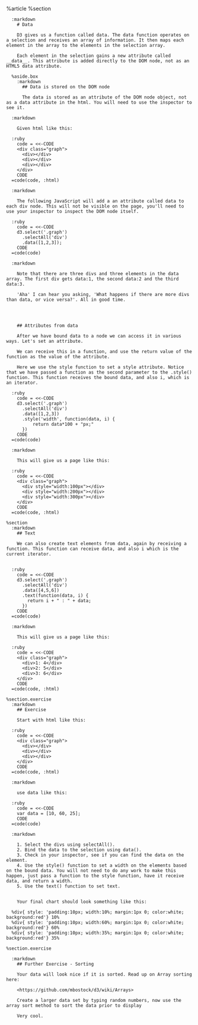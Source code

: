 %article
    %section
  
      :markdown
        # Data
  
        D3 gives us a function called data. The data function operates on a selection and receives an array of information. It then maps each element in the array to the elements in the selection array.
  
        Each element in the selection gains a new attribute called __data__. This attribute is added directly to the DOM node, not as an HTML5 data attribute.
  
      %aside.box
        :markdown
          ## Data is stored on the DOM node
  
          The data is stored as an attribute of the DOM node object, not as a data attribute in the html. You will need to use the inspector to see it.
  
      :markdown
  
        Given html like this:
  
      :ruby
        code = <<-CODE
        <div class="graph">
          <div></div>
          <div></div>
          <div></div>
        </div>
        CODE
      =code(code, :html)
  
      :markdown
  
        The following JavaScript will add a an attribute called data to each div node. This will not be visible on the page, you'll need to use your inspector to inspect the DOM node itself.
  
      :ruby
        code = <<-CODE
        d3.select('.graph')
          .selectAll('div')
          .data([1,2,3]);
        CODE
      =code(code)
  
      :markdown
  
        Note that there are three divs and three elements in the data array. The first div gets data:1, the second data:2 and the third data:3.
  
        'Aha' I can hear you asking, 'What happens if there are more divs than data, or vice versa?'. All in good time.
  
  
  
  
        ## Attributes from data
  
        After we have bound data to a node we can access it in various ways. Let's set an attribute.
  
        We can receive this in a function, and use the return value of the function as the value of the attribute.
  
        Here we use the style function to set a style attribute. Notice that we have passed a function as the second parameter to the .style() function. This function receives the bound data, and also i, which is an iterator.
  
      :ruby
        code = <<-CODE
        d3.select('.graph')
          .selectAll('div')
          .data([1,2,3])
          .style('width', function(data, i) {
              return data*100 + "px;"
          })
        CODE
      =code(code)
  
      :markdown
  
        This will give us a page like this:
  
      :ruby
        code = <<-CODE
        <div class="graph">
          <div style="width:100px"></div>
          <div style="width:200px"></div>
          <div style="width:300px"></div>
        </div>
        CODE
      =code(code, :html)
  
    %section
      :markdown
        ## Text
  
        We can also create text elements from data, again by receiving a function. This function can receive data, and also i which is the current iterator.
  
  
      :ruby
        code = <<-CODE
        d3.select('.graph')
          .selectAll('div')
          .data([4,5,6])
          .text(function(data, i) {
            return i + " : " + data;
          })
        CODE
      =code(code)
  
      :markdown
  
        This will give us a page like this:
  
      :ruby
        code = <<-CODE
        <div class="graph">
          <div>1: 4</div>
          <div>2: 5</div>
          <div>3: 6</div>
        </div>
        CODE
      =code(code, :html)
  
    %section.exercise
      :markdown
        ## Exercise
  
        Start with html like this:
  
      :ruby
        code = <<-CODE
        <div class="graph">
          <div></div>
          <div></div>
          <div></div>
        </div>
        CODE
      =code(code, :html)
  
      :markdown
  
        use data like this:
  
      :ruby
        code = <<-CODE
        var data = [10, 60, 25];
        CODE
      =code(code)
  
      :markdown
  
        1. Select the divs using selectAll().
        2. Bind the data to the selection using data().
        3. Check in your inspector, see if you can find the data on the element.
        4. Use the style() function to set a width on the elements based on the bound data. You will not need to do any work to make this happen, just pass a function to the style function, have it receive data, and return a width.
        5. Use the text() function to set text.
  
  
        Your final chart should look something like this:
  
      %div{ style: 'padding:10px; width:10%; margin:1px 0; color:white; background:red'} 10%
      %div{ style: 'padding:10px; width:60%; margin:1px 0; color:white; background:red'} 60%
      %div{ style: 'padding:10px; width:35%; margin:1px 0; color:white; background:red'} 35%
  
    %section.exercise
  
      :markdown
        ## Further Exercise - Sorting
  
        Your data will look nice if it is sorted. Read up on Array sorting here:
  
        <https://github.com/mbostock/d3/wiki/Arrays>
  
        Create a larger data set by typing random numbers, now use the array sort method to sort the data prior to display
  
        Very cool.
  